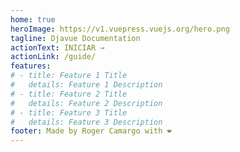 ```yaml
---
home: true
heroImage: https://v1.vuepress.vuejs.org/hero.png
tagline: Djavue Documentation
actionText: INICIAR →
actionLink: /guide/
features:
# - title: Feature 1 Title
#   details: Feature 1 Description
# - title: Feature 2 Title
#   details: Feature 2 Description
# - title: Feature 3 Title
#   details: Feature 3 Description
footer: Made by Roger Camargo with ❤️
---
```

